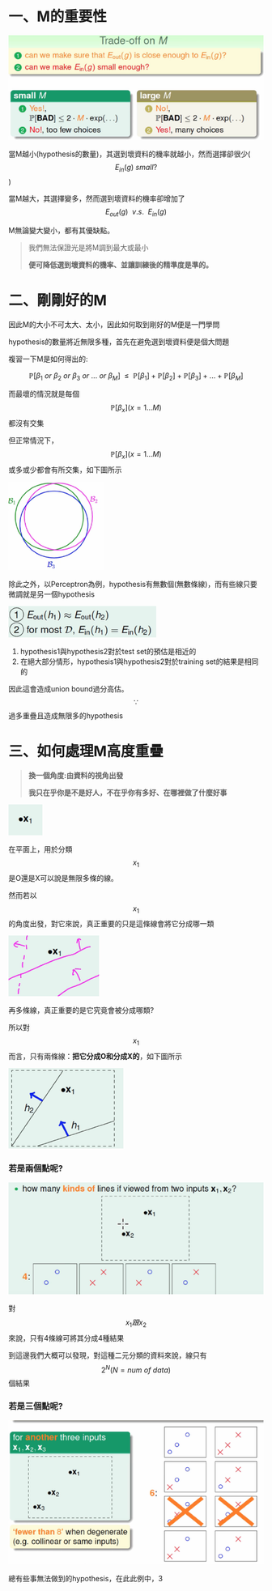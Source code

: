 # 一、M的重要性

![](/assets/m74hfwh982port.png)

當M越小\(hypothesis的數量\)，其選到壞資料的機率就越小，然而選擇卻很少\($$E_{in}(g)\ small?$$\)

當M越大，其選擇變多，然而選到壞資料的機率卻增加了$$E_{out}(g)\ \ v.s.\ \ E_{in}(g)$$

M無論變大變小，都有其優缺點。

> 我們無法保證光是將M調到最大或最小
>
> **便可降低選到壞資料的機率、並讓訓練後的精準度是準的。**

# 二、剛剛好的M

因此M的大小不可太大、太小，因此如何取到剛好的M便是一門學問

hypothesis的數量將近無限多種，首先在避免選到壞資料便是個大問題

複習一下M是如何得出的:

$$\mathbb{P}[\beta_1\
 or\ \beta_2\ or\ \beta_3\ or\ ...\ or\ \beta_M]\ 
\ \leq\ \ \mathbb{P}[\beta_1]+\mathbb{P}[\beta_2]+\mathbb{P}[\beta_3]+...+\mathbb{P}[\beta_{M}]$$

而最壞的情況就是每個$$\mathbb{P}[\beta_x](x=1...M)$$ 都沒有交集

但正常情況下，$$\mathbb{P}[\beta_x](x=1...M)$$或多或少都會有所交集，如下圖所示

![](/assets/impj843hf2ort.png)

除此之外，以Perceptron為例，hypothesis有無數個\(無數條線\)，而有些線只要微調就是另一個hypothesis

![](/assets/impjr982fnhwiueort.png)

1. hypothesis1與hypothesis2對於test set的預估是相近的
2. 在絕大部分情形，hypothesis1與hypothesis2對於training set的結果是相同的

因此這會造成union bound過分高估。$$\because$$ 過多重疊且造成無限多的hypothesis

# 三、如何處理M高度重疊

> **換一個角度:由資料的視角出發**
>
> **我只在乎你是不是好人，不在乎你有多好、在哪裡做了什麼好事**

![](/assets/impojf982h9f2rt.png)

在平面上，用於分類$$x_1$$是O還是X可以說是無限多條的線。

然而若以$$x_1$$的角度出發，對它來說，真正重要的只是這條線會將它分成哪一類

![](/assets/ijr23j0f9port.png)

再多條線，真正重要的是它究竟會被分成哪類?

所以對$$x_1$$而言，只有兩條線：**把它分成O和分成X的**，如下圖所示

![](/assets/im8j432f9hport.png)

### 若是兩個點呢?

![](/assets/impj8293fj2ort.png)

對$$x_1跟x_2$$來說，只有4條線可將其分成4種結果

到這邊我們大概可以發現，對這種二元分類的資料來說，線只有$$2^N(N=num\ of\ data)$$個結果

### 若是三個點呢?

![](/assets/impoj8329fwrt.png)

總有些事無法做到的hypothesis，在此此例中，3


